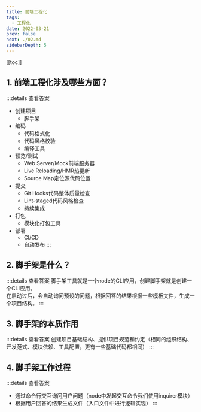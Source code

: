 ```yaml
---
title: 前端工程化
tags: 
  - 工程化
date: 2022-03-21
prev: false
next: ./02.md
sidebarDepth: 5
---
```

[[toc]]
## 1. 前端工程化涉及哪些方面？

:::details 查看答案
- 创建项目
    + 脚手架
- 编码
    + 代码格式化
    + 代码风格校验
    + 编译工具
- 预览/测试
    + Web Server/Mock前端服务器
    + Live Reloading/HMR热更新
    + Source Map定位源代码位置
- 提交
    + Git Hooks代码整体质量检查
    + Lint-staged代码风格检查
    + 持续集成
- 打包
    + 模块化打包工具
- 部署
    + CI/CD
    + 自动发布
:::

## 2. 脚手架是什么？

:::details 查看答案
脚手架工具就是一个node的CLI应用，创建脚手架就是创建一个CLI应用。  
在启动过后，会自动询问预设的问题，根据回答的结果根据一些模板文件，生成一个项目结构。
:::

## 3. 脚手架的本质作用

:::details 查看答案
创建项目基础结构、提供项目规范和约定（相同的组织结构、开发范式、模块依赖、工具配置，更有一些基础代码都相同）
:::

## 4. 脚手架工作过程

:::details 查看答案
- 通过命令行交互询问用户问题（node中发起交互命令我们使用inquirer模块）  
- 根据用户回答的结果生成文件（入口文件中进行逻辑实现）
:::
